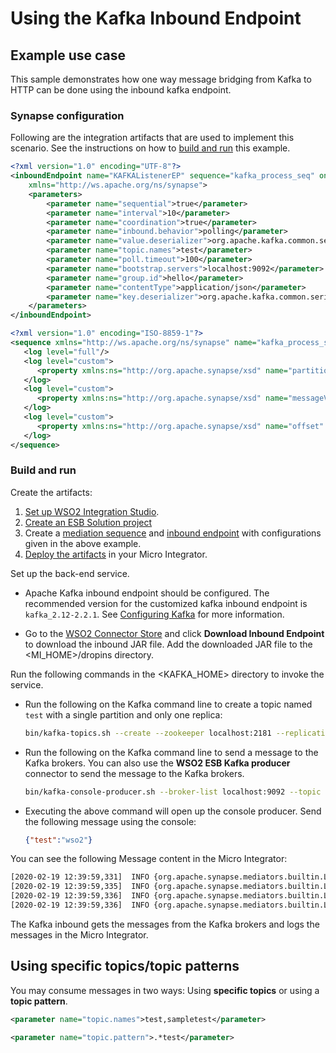 # Using the Kafka Inbound Endpoint

## Example use case

This sample demonstrates how one way message bridging from Kafka to HTTP can be done using the inbound kafka endpoint.

### Synapse configuration

Following are the integration artifacts that are used to implement this scenario. See the instructions on how to [build and run](#build-and-run) this example.

```xml tab='Inbound Endpoint'
<?xml version="1.0" encoding="UTF-8"?>
<inboundEndpoint name="KAFKAListenerEP" sequence="kafka_process_seq" onError="fault" class="org.wso2.carbon.inbound.kafka.KafkaMessageConsumer" suspend="false" 
    xmlns="http://ws.apache.org/ns/synapse">
    <parameters>
        <parameter name="sequential">true</parameter>
        <parameter name="interval">10</parameter>
        <parameter name="coordination">true</parameter>
        <parameter name="inbound.behavior">polling</parameter>
        <parameter name="value.deserializer">org.apache.kafka.common.serialization.StringDeserializer</parameter>
        <parameter name="topic.names">test</parameter>
        <parameter name="poll.timeout">100</parameter>
        <parameter name="bootstrap.servers">localhost:9092</parameter>
        <parameter name="group.id">hello</parameter>
        <parameter name="contentType">application/json</parameter>
        <parameter name="key.deserializer">org.apache.kafka.common.serialization.StringDeserializer</parameter>
    </parameters>
</inboundEndpoint>
```

```xml tab='Sequence'
<?xml version="1.0" encoding="ISO-8859-1"?>
<sequence xmlns="http://ws.apache.org/ns/synapse" name="kafka_process_seq">
   <log level="full"/>
   <log level="custom">
      <property xmlns:ns="http://org.apache.synapse/xsd" name="partitionNo" expression="get-property('partitionNo')"/>
   </log>
   <log level="custom">
      <property xmlns:ns="http://org.apache.synapse/xsd" name="messageValue" expression="get-property('messageValue')"/>
   </log>
   <log level="custom">
      <property xmlns:ns="http://org.apache.synapse/xsd" name="offset" expression="get-property('offset')"/>
   </log>
</sequence>
```

### Build and run

Create the artifacts:

1. [Set up WSO2 Integration Studio](../../../../develop/installing-WSO2-Integration-Studio).
2. [Create an ESB Solution project](../../../../develop/creating-projects/#esb-config-project)
3. Create a [mediation sequence](../../../../develop/creating-artifacts/creating-reusable-sequences) and [inbound endpoint](../../../../develop/creating-an-inbound-endpoint) with configurations given in the above example.
4. [Deploy the artifacts](../../../../develop/deploy-and-run) in your Micro Integrator.

Set up the back-end service.

-   Apache Kafka inbound endpoint should be configured. The recommended version for the customized kafka inbound endpoint is `kafka_2.12-2.2.1`. See [Configuring Kafka](../../../../setup/feature_configs/configuring-kafka) for more information. 

-   Go to the [WSO2 Connector Store](https://store.wso2.com/store/assets/esbconnector/details/b15e9612-5144-4c97-a3f0-179ea583be88) and click **Download Inbound Endpoint** to download the inbound JAR file. Add the downloaded JAR file to the <MI_HOME>/dropins directory.

Run the following commands in the <KAFKA_HOME> directory to invoke the service.
    
-   Run the following on the Kafka command line to create a topic named `test` with a single partition and only one
    replica:

    ```bash
    bin/kafka-topics.sh --create --zookeeper localhost:2181 --replication-factor 1 --partitions 1 --topic test
    ```

-   Run the following on the Kafka command line to send a message to the Kafka brokers. You can also use the **WSO2 ESB Kafka producer** connector to send the message to the Kafka brokers.

    ```bash
    bin/kafka-console-producer.sh --broker-list localhost:9092 --topic test
    ```
    
-   Executing the above command will open up the console producer. Send the following message using the console:
    
    ```json
    {"test":"wso2"}
    ```

You can see the following Message content in the Micro Integrator:

```bash
[2020-02-19 12:39:59,331]  INFO {org.apache.synapse.mediators.builtin.LogMediator} - To: , MessageID: d130fb8f-5d77-43f8-b6e0-85b98bf0f8c1, Direction: request, Payload: {"test":"wso2"}
[2020-02-19 12:39:59,335]  INFO {org.apache.synapse.mediators.builtin.LogMediator} - partitionNo = 0
[2020-02-19 12:39:59,336]  INFO {org.apache.synapse.mediators.builtin.LogMediator} - messageValue = {"test":"wso2"}
[2020-02-19 12:39:59,336]  INFO {org.apache.synapse.mediators.builtin.LogMediator} - offset = 6
```

The Kafka inbound gets the messages from the Kafka brokers and logs the messages in the Micro Integrator.

## Using specific topics/topic patterns

You may consume messages in two ways: Using **specific topics** or using a **topic pattern**.

```xml tab='Using Specific Topics'
<parameter name="topic.names">test,sampletest</parameter>
```

```xml tab='Using a Topic Pattern'
<parameter name="topic.pattern">.*test</parameter>
```
